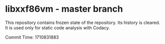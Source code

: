 # libxxf86vm - master branch

This repository contains frozen state of the repository.
Its history is cleared. It is used only for static code
analysis with Codacy.

Commit Time: 1710831883
